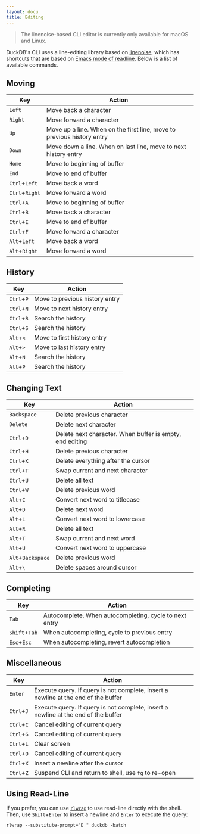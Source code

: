 ```yaml
---
layout: docu
title: Editing
---
```


> The linenoise-based CLI editor is currently only available for macOS and Linux.

DuckDB's CLI uses a line-editing library based on [linenoise](https://github.com/antirez/linenoise), which has shortcuts that are based on [Emacs mode of readline](https://readline.kablamo.org/emacs.html). Below is a list of available commands.

## Moving

|       Key       |                                 Action                                 |
|-----------------|------------------------------------------------------------------------|
| `Left`          | Move back a character                                                  |
| `Right`         | Move forward a character                                               |
| `Up`            | Move up a line. When on the first line, move to previous history entry |
| `Down`          | Move down a line. When on last line, move to next history entry        |
| `Home`          | Move to beginning of buffer                                            |
| `End`           | Move to end of buffer                                                  |
| `Ctrl`+`Left`   | Move back a word                                                       |
| `Ctrl`+`Right`  | Move forward a word                                                    |
| `Ctrl`+`A`      | Move to beginning of buffer                                            |
| `Ctrl`+`B`      | Move back a character                                                  |
| `Ctrl`+`E`      | Move to end of buffer                                                  |
| `Ctrl`+`F`      | Move forward a character                                               |
| `Alt`+`Left`    | Move back a word                                                       |
| `Alt`+`Right`   | Move forward a word                                                    |

## History

|     Key    |            Action              |
|------------|--------------------------------|
| `Ctrl`+`P` | Move to previous history entry |
| `Ctrl`+`N` | Move to next history entry     |
| `Ctrl`+`R` | Search the history             |
| `Ctrl`+`S` | Search the history             |
| `Alt`+`<`  | Move to first history entry    |
| `Alt`+`>`  | Move to last history entry     |
| `Alt`+`N`  | Search the history             |
| `Alt`+`P`  | Search the history             |

## Changing Text

|        Key        | Action                                                   |
|-------------------|----------------------------------------------------------|
| `Backspace`       | Delete previous character                                |
| `Delete`          | Delete next character                                    |
| `Ctrl`+`D`        | Delete next character. When buffer is empty, end editing |
| `Ctrl`+`H`        | Delete previous character                                |
| `Ctrl`+`K`        | Delete everything after the cursor                       |
| `Ctrl`+`T`        | Swap current and next character                          |
| `Ctrl`+`U`        | Delete all text                                          |
| `Ctrl`+`W`        | Delete previous word                                     |
| `Alt`+`C`         | Convert next word to titlecase                           |
| `Alt`+`D`         | Delete next word                                         |
| `Alt`+`L`         | Convert next word to lowercase                           |
| `Alt`+`R`         | Delete all text                                          |
| `Alt`+`T`         | Swap current and next word                               |
| `Alt`+`U`         | Convert next word to uppercase                           |
| `Alt`+`Backspace` | Delete previous word                                     |
| `Alt`+`\`         | Delete spaces around cursor                              |

## Completing

|      Key      |                          Action                        |
|---------------|--------------------------------------------------------|
| `Tab`         | Autocomplete. When autocompleting, cycle to next entry |
| `Shift`+`Tab` | When autocompleting, cycle to previous entry           |
| `Esc`+`Esc`   | When autocompleting, revert autocompletion             |

## Miscellaneous

|    Key     |                           Action                                                   |
|------------|------------------------------------------------------------------------------------|
| `Enter`    | Execute query. If query is not complete, insert a newline at the end of the buffer |
| `Ctrl`+`J` | Execute query. If query is not complete, insert a newline at the end of the buffer |
| `Ctrl`+`C` | Cancel editing of current query                                                    |
| `Ctrl`+`G` | Cancel editing of current query                                                    |
| `Ctrl`+`L` | Clear screen                                                                       |
| `Ctrl`+`O` | Cancel editing of current query                                                    |
| `Ctrl`+`X` | Insert a newline after the cursor                                                  |
| `Ctrl`+`Z` | Suspend CLI and return to shell, use `fg` to re-open                               |

## Using Read-Line

If you prefer, you can use [`rlwrap`](https://github.com/hanslub42/rlwrap) to use read-line directly with the shell. Then, use `Shift`+`Enter` to insert a newline and `Enter` to execute the query:

```batch
rlwrap --substitute-prompt="D " duckdb -batch
```
